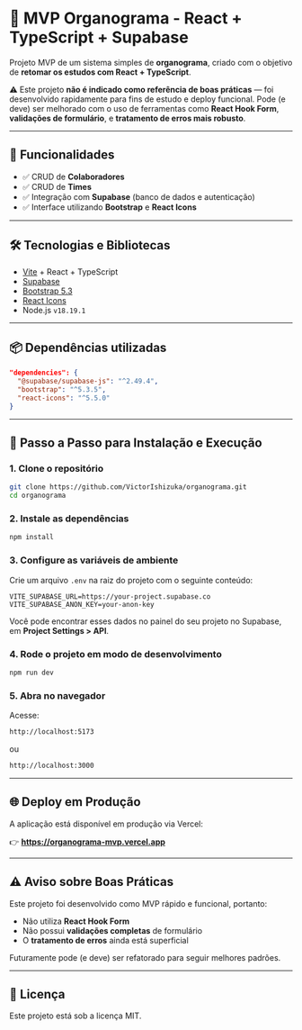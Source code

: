 # 🚀 MVP Organograma - React + TypeScript + Supabase

Projeto MVP de um sistema simples de **organograma**, criado com o objetivo de **retomar os estudos com React + TypeScript**.

⚠️ Este projeto **não é indicado como referência de boas práticas** — foi desenvolvido rapidamente para fins de estudo e deploy funcional. Pode (e deve) ser melhorado com o uso de ferramentas como **React Hook Form**, **validações de formulário**, e **tratamento de erros mais robusto**.

---

## 📌 Funcionalidades

- ✅ CRUD de **Colaboradores**
- ✅ CRUD de **Times**
- ✅ Integração com **Supabase** (banco de dados e autenticação)
- ✅ Interface utilizando **Bootstrap** e **React Icons**

---

## 🛠 Tecnologias e Bibliotecas

- [Vite](https://vitejs.dev/) + React + TypeScript
- [Supabase](https://supabase.com/)
- [Bootstrap 5.3](https://getbootstrap.com/)
- [React Icons](https://react-icons.github.io/react-icons/)
- Node.js `v18.19.1`

---

## 📦 Dependências utilizadas

```json
"dependencies": {
  "@supabase/supabase-js": "^2.49.4",
  "bootstrap": "^5.3.5",
  "react-icons": "^5.5.0"
}
```

---

## 🧪 Passo a Passo para Instalação e Execução

### 1. Clone o repositório
```bash
git clone https://github.com/VictorIshizuka/organograma.git
cd organograma
```

### 2. Instale as dependências
```bash
npm install
```

### 3. Configure as variáveis de ambiente
Crie um arquivo `.env` na raiz do projeto com o seguinte conteúdo:

```env
VITE_SUPABASE_URL=https://your-project.supabase.co
VITE_SUPABASE_ANON_KEY=your-anon-key
```

Você pode encontrar esses dados no painel do seu projeto no Supabase, em **Project Settings > API**.

### 4. Rode o projeto em modo de desenvolvimento
```bash
npm run dev
```

### 5. Abra no navegador
Acesse:
```bash
http://localhost:5173
```
ou
```bash
http://localhost:3000
```

---

## 🌐 Deploy em Produção
A aplicação está disponível em produção via Vercel:

👉 **https://organograma-mvp.vercel.app**

---

## ⚠️ Aviso sobre Boas Práticas
Este projeto foi desenvolvido como MVP rápido e funcional, portanto:

- Não utiliza **React Hook Form**
- Não possui **validações completas** de formulário
- O **tratamento de erros** ainda está superficial

Futuramente pode (e deve) ser refatorado para seguir melhores padrões.

---

## 📘 Licença
Este projeto está sob a licença MIT.

